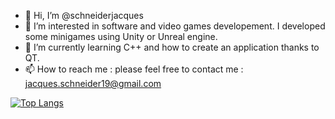 - 👋 Hi, I’m @schneiderjacques
- 👀 I’m interested in software and video games developement. I developed some minigames using Unity or Unreal engine. 
- 🌱 I’m currently learning C++ and how to create an application thanks to QT.
- 📫 How to reach me : please feel free to contact me : jacques.schneider19@gmail.com

[![Top Langs](https://github-readme-stats.vercel.app/api/top-langs/?username=anuraghazra)](https://github.com/schneiderjacques/github-readme-stats)
